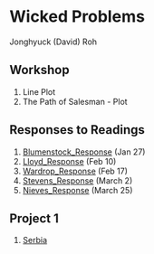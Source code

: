 # Wicked Problems

Jonghyuck (David) Roh 

## Workshop 

1. Line Plot
2. The Path of Salesman - Plot

## Responses to Readings 

1. [Blumenstock_Response](https://github.com/jroh01/wickedproblems/blob/master/blumenstock.md) (Jan 27)
2. [Lloyd_Response](https://github.com/jroh01/wickedproblems/blob/master/LloydResponse.md) (Feb 10)
3. [Wardrop_Response](https://github.com/jroh01/wickedproblems/blob/master/WardropResponse.md) (Feb 17)
4. [Stevens_Response](https://github.com/jroh01/Wicked_Problems/blob/master/stevens.md) (March 2)
5. [Nieves_Response](https://github.com/jroh01/WickedProblems/blob/master/NievesResponse.md) (March 25)

## Project 1 

1. [Serbia](https://github.com/jroh01/wickedproblems/blob/master/project1.md) 

